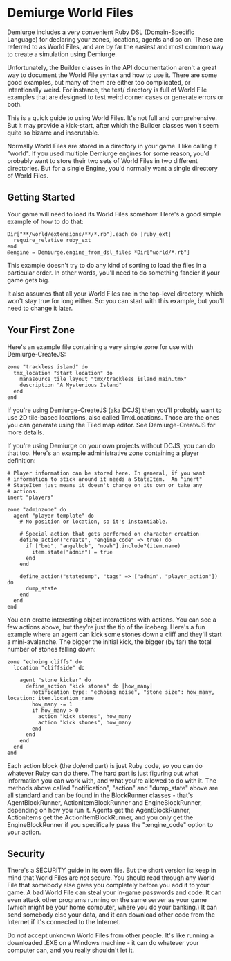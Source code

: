 # Demiurge World Files

Demiurge includes a very convenient Ruby DSL (Domain-Specific
Language) for declaring your zones, locations, agents and so on. These
are referred to as World Files, and are by far the easiest and most
common way to create a simulation using Demiurge.

Unfortunately, the Builder classes in the API documentation aren't a
great way to document the World File syntax and how to use it. There
are some good examples, but many of them are either too complicated,
or intentionally weird. For instance, the test/ directory is full of
World File examples that are designed to test weird corner cases or
generate errors or both.

This is a quick guide to using World Files. It's not full and
comprehensive. But it may provide a kick-start, after which the
Builder classes won't seem quite so bizarre and inscrutable.

Normally World Files are stored in a directory in your game. I like
calling it "world". If you used multiple Demiurge engines for some
reason, you'd probably want to store their two sets of World Files in
two different directories.  But for a single Engine, you'd normally
want a single directory of World Files.

## Getting Started

Your game will need to load its World Files somehow. Here's a good
simple example of how to do that:

    Dir["**/world/extensions/**/*.rb"].each do |ruby_ext|
      require_relative ruby_ext
    end
    @engine = Demiurge.engine_from_dsl_files *Dir["world/*.rb"]

This example doesn't try to do any kind of sorting to load the files
in a particular order. In other words, you'll need to do something
fancier if your game gets big.

It also assumes that all your World Files are in the top-level
directory, which won't stay true for long either. So: you can start
with this example, but you'll need to change it later.

## Your First Zone

Here's an example file containing a very simple zone for use with
Demiurge-CreateJS:

    zone "trackless island" do
      tmx_location "start location" do
        manasource_tile_layout "tmx/trackless_island_main.tmx"
        description "A Mysterious Island"
      end
    end

If you're using Demiurge-CreateJS (aka DCJS) then you'll probably want
to use 2D tile-based locations, also called TmxLocations. Those are
the ones you can generate using the Tiled map editor. See
Demiurge-CreateJS for more details.

If you're using Demiurge on your own projects without DCJS, you can do
that too. Here's an example administrative zone containing a player
definition:

    # Player information can be stored here. In general, if you want
    # information to stick around it needs a StateItem.  An "inert"
    # StateItem just means it doesn't change on its own or take any
    # actions.
    inert "players"
    
    zone "adminzone" do
      agent "player template" do
        # No position or location, so it's instantiable.
    
        # Special action that gets performed on character creation
        define_action("create", "engine_code" => true) do
          if ["bob", "angelbob", "noah"].include?(item.name)
            item.state["admin"] = true
          end
        end
    
        define_action("statedump", "tags" => ["admin", "player_action"]) do
          dump_state
        end
      end
    end

You can create interesting object interactions with actions. You can
see a few actions above, but they're just the tip of the iceberg.
Here's a fun example where an agent can kick some stones down a cliff
and they'll start a mini-avalanche. The bigger the initial kick, the
bigger (by far) the total number of stones falling down:

    zone "echoing cliffs" do
      location "cliffside" do

        agent "stone kicker" do
          define_action "kick stones" do |how_many|
            notification type: "echoing noise", "stone size": how_many, location: item.location_name
            how_many -= 1
            if how_many > 0
              action "kick stones", how_many
              action "kick stones", how_many
            end
          end
        end
      end
    end

Each action block (the do/end part) is just Ruby code, so you can do
whatever Ruby can do there. The hard part is just figuring out what
information you can work with, and what you're allowed to do with
it. The methods above called "notification", "action" and "dump_state"
above are all standard and can be found in the BlockRunner classes -
that's AgentBlockRunner, ActionItemBlockRunner and EngineBlockRunner,
depending on how you run it. Agents get the AgentBlockRunner,
ActionItems get the ActionItemBlockRunner, and you only get the
EngineBlockRunner if you specifically pass the ":engine_code" option
to your action.

## Security

There's a SECURITY guide in its own file. But the short version is:
keep in mind that World Files are *not* secure. You should read
through any World File that somebody else gives you completely before
you add it to your game. A bad World File can steal your in-game
passwords and code. It can even attack other programs running on the
same server as your game (which might be your home computer, where you
do your banking.) It can send somebody else your data, and it can
download other code from the Internet if it's connected to the
Internet.

Do *not* accept unknown World Files from other people. It's like
running a downloaded .EXE on a Windows machine - it can do whatever
your computer can, and you really shouldn't let it.
